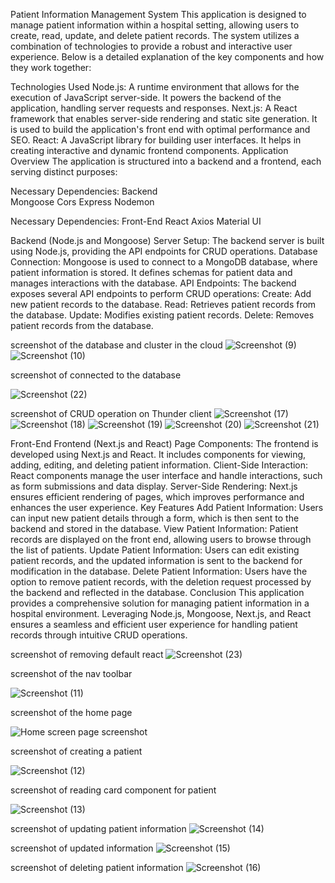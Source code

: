 Patient Information Management System
This application is designed to manage patient information within a hospital setting, allowing users to create, read, update, and delete patient records. The system utilizes a combination of technologies to provide a robust and interactive user experience. Below is a detailed explanation of the key components and how they work together:

Technologies Used
Node.js: A runtime environment that allows for the execution of JavaScript server-side. It powers the backend of the application, handling server requests and responses.
Next.js: A React framework that enables server-side rendering and static site generation. It is used to build the application's front end with optimal performance and SEO.
React: A JavaScript library for building user interfaces. It helps in creating interactive and dynamic frontend components.
Application Overview
The application is structured into a backend and a frontend, each serving distinct purposes:

Necessary Dependencies: Backend  
Mongoose
Cors
Express
Nodemon

Necessary Dependencies: Front-End
React
Axios
Material UI

Backend (Node.js and Mongoose)
Server Setup: The backend server is built using Node.js, providing the API endpoints for CRUD operations.
Database Connection: Mongoose is used to connect to a MongoDB database, where patient information is stored. It defines schemas for patient data and manages interactions with the database.
API Endpoints: The backend exposes several API endpoints to perform CRUD operations:
Create: Add new patient records to the database.
Read: Retrieves patient records from the database.
Update: Modifies existing patient records.
Delete: Removes patient records from the database.


screenshot of the database and cluster in the cloud
![Screenshot (9)](https://github.com/user-attachments/assets/fc8d6c78-bbd1-49ad-9ddf-1a1656611c1d)
![Screenshot (10)](https://github.com/user-attachments/assets/a9585ef9-4861-4b26-a0a2-db4f57092f78)

screenshot of connected to the database

![Screenshot (22)](https://github.com/user-attachments/assets/f07cf7fd-65ba-48dc-8536-f81cef2d4569)


screenshot of CRUD operation on Thunder client
![Screenshot (17)](https://github.com/user-attachments/assets/6e453cad-e6d3-4b6e-9ded-08871a193375)
![Screenshot (18)](https://github.com/user-attachments/assets/278ed869-3b8b-43db-83bd-90a45094bde4)
![Screenshot (19)](https://github.com/user-attachments/assets/f9d557af-8fa8-435e-98bd-5cf1f35f0a5d)
![Screenshot (20)](https://github.com/user-attachments/assets/f47a80dc-408b-4175-a9e9-cdd78c556a6a)
![Screenshot (21)](https://github.com/user-attachments/assets/3c4136d2-2245-430f-b7fa-d8ef7861fcc0)














Front-End
Frontend (Next.js and React)
Page Components: The frontend is developed using Next.js and React. It includes components for viewing, adding, editing, and deleting patient information.
Client-Side Interaction: React components manage the user interface and handle interactions, such as form submissions and data display.
Server-Side Rendering: Next.js ensures efficient rendering of pages, which improves performance and enhances the user experience.
Key Features
Add Patient Information: Users can input new patient details through a form, which is then sent to the backend and stored in the database.
View Patient Information: Patient records are displayed on the front end, allowing users to browse through the list of patients.
Update Patient Information: Users can edit existing patient records, and the updated information is sent to the backend for modification in the database.
Delete Patient Information: Users have the option to remove patient records, with the deletion request processed by the backend and reflected in the database.
Conclusion
This application provides a comprehensive solution for managing patient information in a hospital environment. Leveraging Node.js, Mongoose, Next.js, and React ensures a seamless and efficient user experience for handling patient records through intuitive CRUD operations.





screenshot of removing default react
![Screenshot (23)](https://github.com/user-attachments/assets/af56bf2b-7072-4d0f-b39f-d3ca21e1cf7a)




screenshot of the nav toolbar

![Screenshot (11)](https://github.com/user-attachments/assets/7f1699dd-78d4-402a-b129-3ed35e346db0)



screenshot of the home page 

![Home screen page screenshot](https://github.com/user-attachments/assets/93fda754-6a05-4a6f-b686-03460d6fec84)


screenshot of creating a patient

![Screenshot (12)](https://github.com/user-attachments/assets/fd6bd4b2-8ec9-43eb-8180-0c17c2165c9e)



screenshot of reading card component for patient

![Screenshot (13)](https://github.com/user-attachments/assets/db634ba2-0479-4aec-b98c-9efa6ceb5706)


screenshot of updating patient information
![Screenshot (14)](https://github.com/user-attachments/assets/99bcb837-7661-42b4-ac2a-2cc8d99e9ab3)


screenshot of updated information
![Screenshot (15)](https://github.com/user-attachments/assets/2591674e-b3c5-4242-a80a-165b083047c2)



screenshot of deleting patient information
![Screenshot (16)](https://github.com/user-attachments/assets/2bbc0481-870f-4097-a7ff-790e8cf29ebf)

